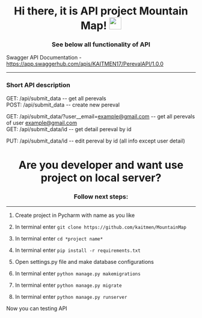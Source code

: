 <h1 align="center">
Hi there, it is API project Mountain Map!
<img src="https://github.com/blackcater/blackcater/raw/main/images/Hi.gif" height="32"/>
</h1>
<h3 align="center">See below all functionality of API </h3>

Swagger API Documentation - https://app.swaggerhub.com/apis/KAITMEN17/PerevalAPI/1.0.0

<hr>
<h3>Short API description</h3>
GET: /api/submit_data  --  get all perevals <br>
POST: /api/submit_data  --  create new pereval

GET: /api/submit_data/?user__email=example@gmail.com  --  get all perevals of user example@gmail.com <br>
GET: /api/submit_data/id  --  get detail pereval by id <br>

PUT: /api/submit_data/id  --  edit pereval by id (all info except user detail) <br>


<h1 align="center">Are you developer and want use project on local server?</h1>
<h3 align="center">Follow next steps:</h3>
<hr>

1. Create project in Pycharm with name as you like

2. In terminal enter ```git clone https://github.com/kaitmen/MountainMap```

3. In terminal enter ```cd *project name*```

4. In terminal enter ```pip install -r requirements.txt```
5. Open settings.py file and make database configurations
6. In terminal enter ```python manage.py makemigrations```
7. In terminal enter ```python manage.py migrate```
8. In terminal enter ```python manage.py runserver```

Now you can testing API



